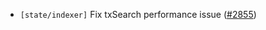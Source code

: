 - `[state/indexer]` Fix txSearch performance issue
  ([\#2855](https://github.com/depinnetwork/por-consensus/pull/2855))